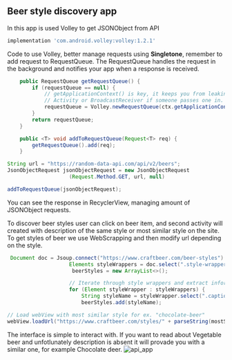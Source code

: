 ## Beer style discovery app

In this app is used Volley to get JSONObject from API

```gradle
implementation 'com.android.volley:volley:1.2.1'
```
Code to use Volley, better manage requests using **Singletone**, remember to add request to RequestQueue. The RequestQueue handles the request in the background and notifies your app when a response is received.
```java
    public RequestQueue getRequestQueue() {
        if (requestQueue == null) {
            // getApplicationContext() is key, it keeps you from leaking the
            // Activity or BroadcastReceiver if someone passes one in.
            requestQueue = Volley.newRequestQueue(ctx.getApplicationContext());
        }
        return requestQueue;
    }

    public <T> void addToRequestQueue(Request<T> req) {
        getRequestQueue().add(req);
    }

String url = "https://random-data-api.com/api/v2/beers";
JsonObjectRequest jsonObjectRequest = new JsonObjectRequest
                    (Request.Method.GET, url, null)

addToRequestQueue(jsonObjectRequest);

```
You can see the response in RecyclerView, managing amount of JSONObject requests.

To discover beer styles user can click on beer item, and second activity will created with description of the same style or most similar style on the site. To get styles of beer we use WebScrapping and then modify url depending on the style.

```java
 Document doc = Jsoup.connect("https://www.craftbeer.com/beer-styles").get();
                    Elements styleWrappers = doc.select(".style-wrapper");
                     beerStyles = new ArrayList<>();

                    // Iterate through style wrappers and extract information
                    for (Element styleWrapper : styleWrappers) {
                        String styleName = styleWrapper.select(".caption-title").text();
                        beerStyles.add(styleName);

// Load webView with most similar style for ex. "chocolate-beer"
webView.loadUrl("https://www.craftbeer.com/styles/" + parseString(mostSimilarStyle));
```

The interface is simple to interact with. If you want to read about Vegetable beer and unfotlunately description is absent it will provade you with a similar one, for example Chocolate deer.
![api_app](https://github.com/Peachka/ApiTest/assets/76593453/53d16686-9f8d-42c9-8cef-fd6d927b887a)


